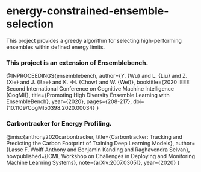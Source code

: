 # energy-constrained-ensemble-selection
This project provides a greedy algorithm for selecting high-performing ensembles within defined energy limits.

### This project is an extension of **Ensemblebench**.
@INPROCEEDINGS{ensemblebench,
    author={Y. {Wu} and L. {Liu} and Z. {Xie} and J. {Bae} and K. -H. {Chow} and W. {Wei}},
    booktitle={2020 IEEE Second International Conference on Cognitive Machine Intelligence (CogMI)},
    title={Promoting High Diversity Ensemble Learning with EnsembleBench},
    year={2020},
    pages={208-217},
    doi={10.1109/CogMI50398.2020.00034}
}

### **Carbontracker** for Energy Profiling.
@misc{anthony2020carbontracker,
  title={Carbontracker: Tracking and Predicting the Carbon Footprint of Training Deep Learning Models},
  author={Lasse F. Wolff Anthony and Benjamin Kanding and Raghavendra Selvan},
  howpublished={ICML Workshop on Challenges in Deploying and Monitoring Machine Learning Systems},
  note={arXiv:2007.03051},
  year={2020}
}

